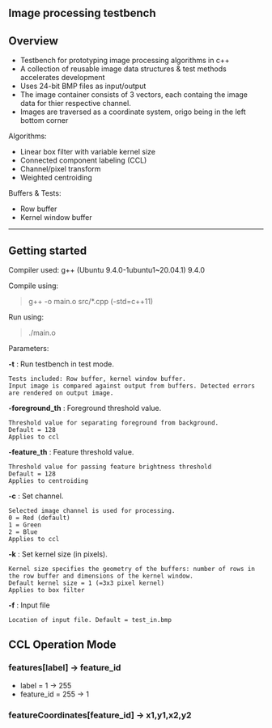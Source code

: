 ## Image processing testbench

## Overview

- Testbench for prototyping image processing algorithms in c++
- A collection of reusable image data structures & test methods accelerates development
- Uses 24-bit BMP files as input/output
- The image container consists of 3 vectors, each containg the image data for thier respective channel.
- Images are traversed as a coordinate system, origo being in the left bottom corner

Algorithms:
- Linear box filter with variable kernel size
- Connected component labeling (CCL)
- Channel/pixel transform
- Weighted centroiding

Buffers & Tests:
- Row buffer
- Kernel window buffer
---
## Getting started

Compiler used: g++ (Ubuntu 9.4.0-1ubuntu1~20.04.1) 9.4.0

Compile using:
> g++ -o main.o src/*.cpp (-std=c++11)

Run using:
> ./main.o

Parameters:

**-t** : Run testbench in test mode.

    Tests included: Row buffer, kernel window buffer.
    Input image is compared against output from buffers. Detected errors are rendered on output image.

**-foreground_th** : Foreground threshold value.

    Threshold value for separating foreground from background.
    Default = 128
    Applies to ccl

**-feature_th** : Feature threshold value.

    Threshold value for passing feature brightness threshold
    Default = 128
    Applies to centroiding

**-c** : Set channel.

    Selected image channel is used for processing.
    0 = Red (default)
    1 = Green
    2 = Blue
    Applies to ccl

**-k** : Set kernel size (in pixels).

    Kernel size specifies the geometry of the buffers: number of rows in the row buffer and dimensions of the kernel window.
    Default kernel size = 1 (=3x3 pixel kernel)
    Applies to box filter

**-f** : Input file

    Location of input file. Default = test_in.bmp


## CCL Operation Mode
### features[label] -> feature_id
- label = 1 -> 255
- feature_id = 255 -> 1
### featureCoordinates[feature_id] -> x1,y1,x2,y2